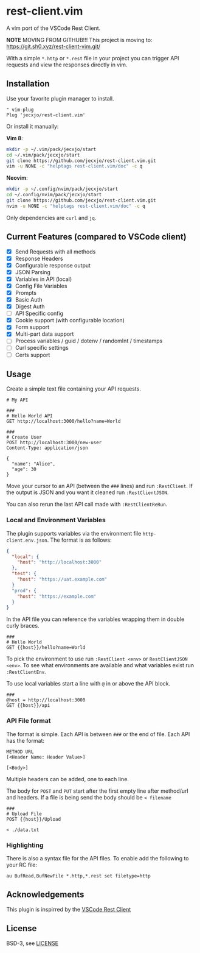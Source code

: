 # rest-client.vim
A vim port of the VSCode Rest Client.

**NOTE** MOVING FROM GITHUB!!! This project is moving to: https://git.sh0.xyz/rest-client-vim.git/

With a simple `*.http` or `*.rest` file in your project you can trigger API
requests and view the responses directly in vim.

## Installation
Use your favorite plugin manager to install.

```vim
" vim-plug
Plug 'jecxjo/rest-client.vim'
```

Or install it manually:

**Vim 8**:
```sh
mkdir -p ~/.vim/pack/jecxjo/start
cd ~/.vim/pack/jecxjo/start
git clone https://github.com/jecxjo/rest-client.vim.git
vim -u NONE -c "helptags rest-client.vim/doc" -c q
```

**Neovim**:
```sh
mkdir -p ~/.config/nvim/pack/jecxjo/start
cd ~/.config/nvim/pack/jecxjo/start
git clone https://github.com/jecxjo/rest-client.vim.git
nvim -u NONE -c "helptags rest-client.vim/doc" -c q
```

Only dependencies are `curl` and `jq`.


## Current Features (compared to VSCode client)

- [X] Send Requests with all methods
- [X] Response Headers
- [X] Configurable response output
- [X] JSON Parsing
- [X] Variables in API (local)
- [X] Config File Variables
- [X] Prompts
- [X] Basic Auth
- [X] Digest Auth
- [ ] API Specific config
- [X] Cookie support (with configurable location)
- [X] Form support
- [X] Multi-part data support
- [ ] Process variables / guid / dotenv / randomInt / timestamps
- [ ] Curl specific settings
- [ ] Certs support

## Usage

Create a simple text file containing your API requests.

```
# My API

###
# Hello World API
GET http://localhost:3000/hello?name=World

###
# Create User
POST http://localhost:3000/new-user
Content-Type: application/json

{
  "name": "Alice",
  "age": 30
}
```

Move your cursor to an API (between the `###` lines) and run `:RestClient`. If the output is JSON and you want it cleaned run `:RestClientJSON`.

You can also rerun the last API call made with `:RestClientReRun`.

### Local and Environment Variables

The plugin supports variables via the environment file `http-client.env.json`. The format is as follows:

```json
{
  "local": {
    "host": "http://localhost:3000"
  },
  "test": {
    "host": "https://uat.example.com"
  }
  "prod": {
    "host": "https://example.com"
  }
}
```

In the API file you can reference the variables wrapping them in double curly braces.

```
###
# Hello World
GET {{host}}/hello?name=World
```

To pick the environment to use run `:RestClient <env>` or `RestClientJSON <env>`. To see what environments are available and what variables exist run `:RestClientEnv`.

To use local variables start a line with `@` in or above the API block.

```
###
@host = http://localhost:3000
GET {{host}}/api
```


### API File format

The format is simple. Each API is between `###` or the end of file. Each API has the format:

```
METHOD URL
[<Header Name: Header Value>]

[<Body>]
```

Multiple headers can be added, one to each line.

The body for `POST` and `PUT` start after the first empty line after method/url and headers. If a file is being send the body should be `< filename`

```
###
# Upload File
POST {{host}}/Upload

< ./data.txt
```

### Highlighting

There is also a syntax file for the API files. To enable add the following to your RC file:

```vim
au BufRead,BufNewFile *.http,*.rest set filetype=http
```

## Acknowledgements

This plugin is inspirred by the [VSCode Rest Client](https://github.com/Huachao/vscode-restclient)

## License

BSD-3, see [LICENSE](LICENSE)

